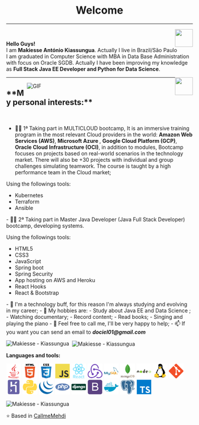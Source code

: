 <h1 align="center"> Welcome</h1>
<hr />
<a href="https://github.com/Makcientista/Makcientista" target="_blank">
  <img align="right" src="https://cdn.iconscout.com/icon/free/png-256/github-108-438008.png" width="48px" height="48px">
</a><br />
<p align="left" > 
  <b>Hello Guys!</b> <br>
<!--</p>
<a href="https://www.instagram.com/strongreen/" target="_blank">
  <img align="right" src="https://cdn.icon-icons.com/icons2/1211/PNG/512/1491579602-yumminkysocialmedia36_83067.png" width="48px" height="48px">
</a><br />

<p align="left" >-->
I am <b> Makiesse António Kiassungua</b>. 
<!--
</p>
<a href="https://www.youtube.com/herikastrongreen/" target="_blank">
  <img align="right" src="https://i.ibb.co/kSWhXVq/youtube.png" width="48px" height="48px">
</a>
<p align="left" >  -->
Actually I live in Brazil/São Paulo<br/>
 I am graduated in Computer Science with MBA in Data Base Administration with focus on Oracle SGDB. Actually I have been improving my knowledge as <b>Full Stack Java EE Developer and Python for Data Science</b>. <br> 
</p>
<a href="https://www.linkedin.com/in/makiesse-ant%C3%B3nio-kiassungua-itanalyst/" target="_blank">
  <img align="right" src="https://i.ibb.co/Kx2GSrT/linkedin.png" width="48px" height="48px">
</a>

<hr />

<img align="right" alt="GIF" src="https://octocat-generator-assets.githubusercontent.com/my-octocat-1631575390943.png" width="400px" />


<h2>**My personal interests:** </h2><br>


- 👩‍💻 1ª Taking part in MULTICLOUD bootcamp, It is an immersive training program in the most relevant Cloud providers in the world: <b>Amazon Web Services (AWS)</b>, <b></b> <b>Microsoft Azure </b>,  <b>Google Cloud Platform (GCP)</b>,  <b>Oracle Cloud Infrastructure (OCI)</b>, in addition to modules, Bootcamp focuses on projects based on real-world scenarios in the technology market. There will also be +30 projects with individual and group challenges simulating teamwork. The course is taught by a high performance team in the Cloud market;
<p align="left" >
Using the followings tools:
</p>
<p align="left" >
<ul>
  <li>Kubernetes</li>
  <li>Terraform</li>
  <li>Ansible</li>
</ul>  
</p>  
- 👩‍💻 2ª Taking part in Master Java Developer (Java Full Stack Developer) bootcamp, developing systems. 
<p align="left" >
Using the followings tools:
</p>
<p align="left" >
<ul>
  <li>HTML5</li>
  <li>CSS3</li>
  <li>JavaScript</li>
  <li>Spring boot</li>
  <li>Spring Security</li>
  <li>App hosting on AWS and Heroku</li>
  <li>React Hooks</li>
  <li>React & Bootstrap</li>
</ul>  
</p>  
- 💼 I'm a technology buff, for this reason I'm always studying and evolving in my career;
- 👾 My hobbies are:
   - Study about Java EE and Data Science ;
   - Watching documentary;
   - Record content;
   - Read books;
   - Singing and playing the piano
- 💬 Feel free to call me, I'll be very happy to help;
- 📫 If you want you can send an email to <b><i>dociel01@gmail.com</i></b><br>
<p>
  <img align="left" src="https://github-readme-stats.vercel.app/api/top-langs/?username=Makcientista&layout=compact&theme=graywhite&title_color=268bd2" alt="Makiesse - Kiassungua" />
</p>
<p>&nbsp;
  <img align="center" src="https://github-readme-stats.vercel.app/api?username=Makcientista&count_private=true&show_icons=true&theme=graywhite&icon_color=268bd2&title_color=268bd2" alt="Makiesse - Kiassungua" />
</p>

**Languages and tools:**

<p align="left">
<img src="https://raw.githubusercontent.com/devicons/devicon/master/icons/java/java-plain.svg" alt="java" width="40" height="40" />
<img src="https://raw.githubusercontent.com/devicons/devicon/master/icons/html5/html5-original-wordmark.svg" alt="html5" width="40" height="40"/> 
<img src="https://raw.githubusercontent.com/devicons/devicon/master/icons/css3/css3-original-wordmark.svg" alt="css3" width="40" height="40"/> 
<img src="https://raw.githubusercontent.com/devicons/devicon/master/icons/javascript/javascript-original.svg" alt="javascript" width="40" height="40"/> 
<img src="https://raw.githubusercontent.com/devicons/devicon/master/icons/react/react-original-wordmark.svg" alt="react" width="40" height="40"/> 
<img src="https://raw.githubusercontent.com/devicons/devicon/master/icons/redux/redux-original.svg" alt="redux" width="40" height="40"/> 
<img src="https://raw.githubusercontent.com/devicons/devicon/master/icons/mysql/mysql-original-wordmark.svg" alt="mysql" width="40" height="40"/> 
<img src="https://raw.githubusercontent.com/devicons/devicon/master/icons/mongodb/mongodb-original-wordmark.svg" alt="mongodb" width="40" height="40"/> 
<img src="https://raw.githubusercontent.com/devicons/devicon/master/icons/nodejs/nodejs-original-wordmark.svg" alt="nodejs" width="40" height="40"/> 
<img src="https://raw.githubusercontent.com/devicons/devicon/master/icons/linux/linux-original.svg" alt="linux" width="40" height="40" />
<img src="https://raw.githubusercontent.com/devicons/devicon/master/icons/git/git-original.svg" alt="git" width="40" height="40"/> 
<img src="https://raw.githubusercontent.com/devicons/devicon/master/icons/heroku/heroku-plain.svg" alt="heroku" width="40" height="40" />
<img src="https://raw.githubusercontent.com/devicons/devicon/master/icons/python/python-plain.svg" alt="Python" width="40" height="40" />
<img src="https://raw.githubusercontent.com/devicons/devicon/master/icons/jquery/jquery-plain.svg" alt="Jquery" width="40" height="40" />
<img src="https://raw.githubusercontent.com/devicons/devicon/master/icons/php/php-plain.svg" alt="PHP" width="40" height="40" />
<img src="https://raw.githubusercontent.com/devicons/devicon/master/icons/django/django-plain.svg" alt="Django" width="40" height="40" />
<img src="https://raw.githubusercontent.com/devicons/devicon/master/icons/bootstrap/bootstrap-plain.svg" alt="Bootstrap" width="40" height="40" />
<img src="https://raw.githubusercontent.com/devicons/devicon/master/icons/docker/docker-plain.svg" alt="Docker" width="40" height="40" />
<img src="https://raw.githubusercontent.com/devicons/devicon/master/icons/postgresql/postgresql-plain.svg" alt="postgresql" width="40" height="40" />
<img src="https://raw.githubusercontent.com/devicons/devicon/master/icons/typescript/typescript-plain.svg" alt="typescript" width="40" height="40" />



</p>

<p align="left"> <img src="https://komarev.com/ghpvc/?username=Makcientista" alt="Makiesse - Kiassungua" /> </p>

⭐️ Based in [CallmeMehdi](https://github.com/CallmeMehdi)

